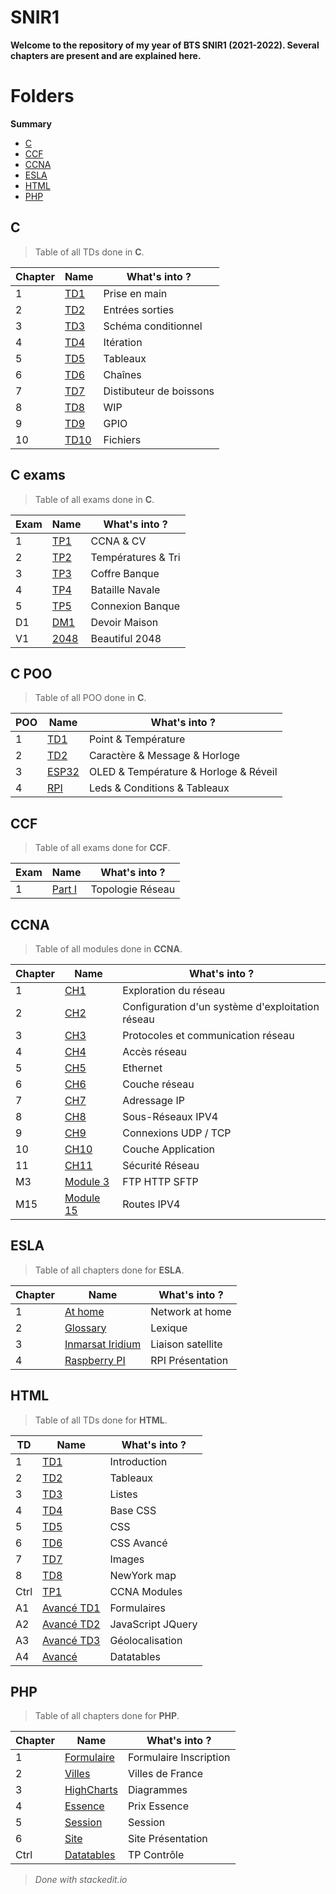 # SNIR1
**Welcome to the repository of my year of BTS SNIR1 (2021-2022). Several chapters are present and are explained here.**

# Folders
**Summary**

- [C](#c)
- [CCF](#ccf)
- [CCNA](#ccna)
- [ESLA](#esla)
- [HTML](#html)
- [PHP](#php)

## C
> Table of all TDs done in **C**.

|Chapter|Name        |What's into ?       |
|-------|------------|--------------------|
|1|[TD1](https://github.com/ClementDaguenet/SNIR1/tree/main/C/TD1)|Prise en main|
|2|[TD2](https://github.com/ClementDaguenet/SNIR1/tree/main/C/TD2)|Entrées sorties|
|3|[TD3](https://github.com/ClementDaguenet/SNIR1/tree/main/C/TD3)|Schéma conditionnel|
|4|[TD4](https://github.com/ClementDaguenet/SNIR1/tree/main/C/TD4)|Itération|
|5|[TD5](https://github.com/ClementDaguenet/SNIR1/tree/main/C/TD5)|Tableaux|
|6|[TD6](https://github.com/ClementDaguenet/SNIR1/tree/main/C/TD6)|Chaînes|
|7|[TD7](https://github.com/ClementDaguenet/SNIR1/tree/main/C/TD7)|Distibuteur de boissons|
|8|[TD8](https://github.com/ClementDaguenet/SNIR1/tree/main/C/TD8)|WIP|
|9|[TD9](https://github.com/ClementDaguenet/SNIR1/tree/main/C/TD9)|GPIO|
|10|[TD10](https://github.com/ClementDaguenet/SNIR1/tree/main/C/TD10)|Fichiers|

## C exams
> Table of all exams done in **C**.

|Exam|Name        |What's into ?       |
|-------|------------|--------------------|
|1|[TP1](https://github.com/ClementDaguenet/SNIR1/tree/main/C/Controles/TP1_Ctrl)|CCNA & CV|
|2|[TP2](https://github.com/ClementDaguenet/SNIR1/tree/main/C/Controles/TP2_Ctrl)|Températures & Tri|
|3|[TP3](https://github.com/ClementDaguenet/SNIR1/tree/main/C/Controles/TP3_Ctrl)|Coffre Banque|
|4|[TP4](https://github.com/ClementDaguenet/SNIR1/tree/main/C/Controles/TP4_Ctrl)|Bataille Navale|
|5|[TP5](https://github.com/ClementDaguenet/SNIR1/tree/main/C/Controles/TP5_Ctrl)|Connexion Banque|
|D1|[DM1](https://github.com/ClementDaguenet/SNIR1/tree/main/C/Controles/DM1)|Devoir Maison|
|V1|[2048](https://github.com/ClementDaguenet/SNIR1/tree/main/C/Devoir%20Vacances/2048)|Beautiful 2048|

## C POO
> Table of all POO done in **C**.

|POO|Name        |What's into ?       |
|-------|------------|--------------------|
|1|[TD1](https://github.com/ClementDaguenet/SNIR1/tree/main/C/POO/TD1)|Point & Température|
|2|[TD2](https://github.com/ClementDaguenet/SNIR1/tree/main/C/POO/TD2)|Caractère & Message & Horloge|
|3|[ESP32](https://github.com/ClementDaguenet/SNIR1/tree/main/C/POO/ESP32)|OLED & Température & Horloge & Réveil|
|4|[RPI](https://github.com/ClementDaguenet/SNIR1/tree/main/C/POO/Raspberry%20PI)|Leds & Conditions & Tableaux|

## CCF
> Table of all exams done for **CCF**.

|Exam|Name        |What's into ?       |
|-------|------------|--------------------|
|1|[Part I](https://github.com/ClementDaguenet/SNIR1/tree/main/CCF/Partie%20I)|Topologie Réseau|

## CCNA
> Table of all modules done in **CCNA**.

|Chapter|Name        |What's into ?       |
|-------|------------|--------------------|
|1|[CH1](https://github.com/ClementDaguenet/SNIR1/tree/main/CCNA/CCNA1/CH1)|Exploration du réseau|
|2|[CH2](https://github.com/ClementDaguenet/SNIR1/tree/main/CCNA/CCNA1/CH2)|Configuration d'un système d'exploitation réseau|
|3|[CH3](https://github.com/ClementDaguenet/SNIR1/tree/main/CCNA/CCNA1/CH3)|Protocoles et communication réseau|
|4|[CH4](https://github.com/ClementDaguenet/SNIR1/tree/main/CCNA/CCNA1/CH4)|Accès réseau|
|5|[CH5](https://github.com/ClementDaguenet/SNIR1/tree/main/CCNA/CCNA1/CH5)|Ethernet|
|6|[CH6](https://github.com/ClementDaguenet/SNIR1/tree/main/CCNA/CCNA1/CH6)|Couche réseau|
|7|[CH7](https://github.com/ClementDaguenet/SNIR1/tree/main/CCNA/CCNA1/CH7)|Adressage IP|
|8|[CH8](https://github.com/ClementDaguenet/SNIR1/tree/main/CCNA/CCNA1/CH8)|Sous-Réseaux IPV4|
|9|[CH9](https://github.com/ClementDaguenet/SNIR1/tree/main/CCNA/CCNA1/CH9)|Connexions UDP / TCP|
|10|[CH10](https://github.com/ClementDaguenet/SNIR1/tree/main/CCNA/CCNA1/CH10)|Couche Application|
|11|[CH11](https://github.com/ClementDaguenet/SNIR1/tree/main/CCNA/CCNA1/CH11)|Sécurité Réseau|
|M3|[Module 3](https://github.com/ClementDaguenet/SNIR1/tree/main/CCNA/CCNA2/Module%203)|FTP HTTP SFTP|
|M15|[Module 15](https://github.com/ClementDaguenet/SNIR1/tree/main/CCNA/CCNA2/Module%2015)|Routes IPV4|

## ESLA
> Table of all chapters done for **ESLA**.

|Chapter|Name        |What's into ?       |
|-------|------------|--------------------|
|1|[At home](https://github.com/ClementDaguenet/SNIR1/tree/main/ESLA/At%20home)|Network at home|
|2|[Glossary](https://github.com/ClementDaguenet/SNIR1/tree/main/ESLA/Glossary)|Lexique|
|3|[Inmarsat Iridium](https://github.com/ClementDaguenet/SNIR1/tree/main/ESLA/Inmarsat%20Iridium)|Liaison satellite|
|4|[Raspberry PI](https://github.com/ClementDaguenet/SNIR1/tree/main/ESLA/Raspberry%20PI)|RPI Présentation|

## HTML
> Table of all TDs done for **HTML**.

|TD|Name        |What's into ?       |
|-------|------------|--------------------|
|1|[TD1](https://github.com/ClementDaguenet/SNIR1/tree/main/HTML/TD1_Introduction/public_html/TD1_Introduction)|Introduction|
|2|[TD2](https://github.com/ClementDaguenet/SNIR1/tree/main/HTML/TD2_Tableaux/public_html/TD2_Les_Tableaux)|Tableaux|
|3|[TD3](https://github.com/ClementDaguenet/SNIR1/tree/main/HTML/TD3_Listes/public_html/TD3_Les_Listes)|Listes|
|4|[TD4](https://github.com/ClementDaguenet/SNIR1/tree/main/HTML/TD4_BaseCSS/public_html/TD4_Base_du_CSS)|Base CSS|
|5|[TD5](https://github.com/ClementDaguenet/SNIR1/tree/main/HTML/TD5_CSS/public_html/TD5_CSS)|CSS|
|6|[TD6](https://github.com/ClementDaguenet/SNIR1/tree/main/HTML/TD6_CSS_Avance/public_html/TD6_CSS_Avance)|CSS Avancé|
|7|[TD7](https://github.com/ClementDaguenet/SNIR1/tree/main/HTML/TD7_Images/public_html/TD7_Manipulation_d_images)|Images|
|8|[TD8](https://github.com/ClementDaguenet/SNIR/tree/main/HTML/TD8_NewYork/public_html)|NewYork map|
|Ctrl|[TP1](https://github.com/ClementDaguenet/SNIR1/tree/main/HTML/TP1_CTRL/public_html/TP1_Ctrl)|CCNA Modules|
|A1|[Avancé TD1](https://github.com/ClementDaguenet/SNIR1/tree/main/HTML/HTML_Avance/TD1_Formulaires)|Formulaires|
|A2|[Avancé TD2](https://github.com/ClementDaguenet/SNIR1/tree/main/HTML/HTML_Avance/TD2_JS_JQuery)|JavaScript JQuery|
|A3|[Avancé TD3](https://github.com/ClementDaguenet/SNIR1/tree/main/HTML/HTML_Avance/TD3_Geocodeosm)|Géolocalisation|
|A4|[Avancé](https://github.com/ClementDaguenet/SNIR1/tree/main/HTML/HTML_Avance/Datatables)|Datatables|

## PHP
> Table of all chapters done for **PHP**.

|Chapter|Name        |What's into ?       |
|-------|------------|--------------------|
|1|[Formulaire](https://github.com/ClementDaguenet/SNIR1/tree/main/PHP/FormulairePHP)|Formulaire Inscription|
|2|[Villes](https://github.com/ClementDaguenet/SNIR1/tree/main/PHP/France2015)|Villes de France|
|3|[HighCharts](https://github.com/ClementDaguenet/SNIR1/tree/main/PHP/HighCharts)|Diagrammes|
|4|[Essence](https://github.com/ClementDaguenet/SNIR1/tree/main/PHP/PrixEssence)|Prix Essence|
|5|[Session](https://github.com/ClementDaguenet/SNIR1/tree/main/PHP/Session)|Session|
|6|[Site](https://github.com/ClementDaguenet/SNIR1/tree/main/PHP/Site)|Site Présentation|
|Ctrl|[Datatables](https://github.com/ClementDaguenet/SNIR1/tree/main/PHP/TP_Datatables)|TP Contrôle|

>*Done with stackedit.io*
